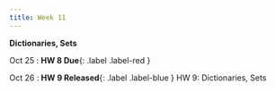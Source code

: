 ```yaml
---
title: Week 11
---
```


**Dictionaries, Sets**

Oct 25
:  **HW 8 Due**{: .label .label-red }

Oct 26
:  **HW 9 Released**{: .label .label-blue } HW 9: Dictionaries, Sets

